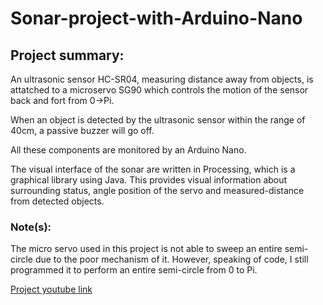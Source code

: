 #                                       Sonar-project-with-Arduino-Nano
## Project summary:
An ultrasonic sensor HC-SR04, measuring distance away from objects, is attatched to a microservo SG90 which controls the motion of the sensor back and fort from 0->Pi.

When an object is detected by the ultrasonic sensor within the range of 40cm, a passive buzzer will go off.

All these components are monitored by an Arduino Nano.

The visual interface of the sonar are written in Processing, which is a graphical library using Java. This provides visual information about surrounding status, angle position of the servo and measured-distance from detected objects.

### Note(s):
The micro servo used in this project is not able to sweep an entire semi-circle due to the poor mechanism of it. However, speaking of code, I still programmed it to perform an entire semi-circle from 0 to Pi.

[Project youtube link](https://www.youtube.com/watch?v=hgHtkBt9Sd4)

